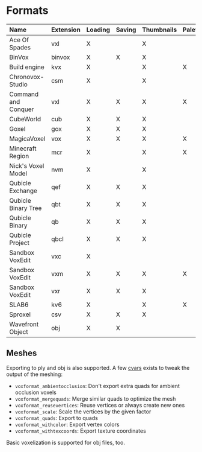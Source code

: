 # Formats

| Name                  | Extension | Loading | Saving | Thumbnails | Palette |
| :-------------------- | --------- | ------- | ------ | ---------- | ------- |
| Ace Of Spades         | vxl       | X       |        | X          |         |
| BinVox                | binvox    | X       | X      | X          |         |
| Build engine          | kvx       | X       |        | X          | X       |
| Chronovox-Studio      | csm       | X       |        | X          |         |
| Command and Conquer   | vxl       | X       | X      | X          | X       |
| CubeWorld             | cub       | X       | X      | X          |         |
| Goxel                 | gox       | X       | X      | X          |         |
| MagicaVoxel           | vox       | X       | X      | X          | X       |
| Minecraft Region      | mcr       | X       |        | X          | X       |
| Nick's Voxel Model    | nvm       | X       |        | X          |         |
| Qubicle Exchange      | qef       | X       | X      | X          |         |
| Qubicle Binary Tree   | qbt       | X       | X      | X          |         |
| Qubicle Binary        | qb        | X       | X      | X          |         |
| Qubicle Project       | qbcl      | X       | X      | X          |         |
| Sandbox VoxEdit       | vxc       | X       |        |            |         |
| Sandbox VoxEdit       | vxm       | X       | X      | X          | X       |
| Sandbox VoxEdit       | vxr       | X       | X      | X          |         |
| SLAB6                 | kv6       | X       |        | X          | X       |
| Sproxel               | csv       | X       | X      | X          |         |
| Wavefront Object      | obj       | X       | X      |            |         |


## Meshes

Exporting to ply and obj is also supported. A few [cvars](Configuration.md) exists to tweak the output of the meshing:

* `voxformat_ambientocclusion`: Don't export extra quads for ambient occlusion voxels
* `voxformat_mergequads`: Merge similar quads to optimize the mesh
* `voxformat_reusevertices`: Reuse vertices or always create new ones
* `voxformat_scale`: Scale the vertices by the given factor
* `voxformat_quads`: Export to quads
* `voxformat_withcolor`: Export vertex colors
* `voxformat_withtexcoords`: Export texture coordinates

Basic voxelization is supported for obj files, too.
